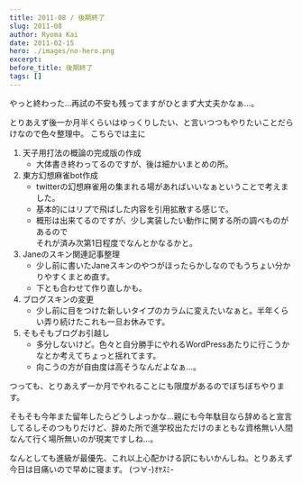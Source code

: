 ```yaml
---
title: 2011-08 / 後期終了
slug: 2011-08
author: Ryoma Kai
date: 2011-02-15
hero: ./images/no-hero.png
excerpt: 
before_title: 後期終了
tags: []
---
```


やっと終わった…再試の不安も残ってますがひとまず大丈夫かなぁ…。

とりあえず後一か月半くらいはゆっくりしたい、と言いつつもやりたいことだらけなので色々整理中。
こちらでは主に

1. 天子用打法の概論の完成版の作成
    - 大体書き終わってるのですが、後は細かいまとめの所。
1. 東方幻想麻雀bot作成
    - twitterの幻想麻雀用の集まれる場があればいいなぁということで考えました。
    - 基本的にはリプで飛ばした内容を引用拡散する感じで。
    - 概形は出来てるのですが、少し実装したい動作に関する所の調べものがあるので  
    それが済み次第1日程度でなんとかなるかと。
1. Janeのスキン関連記事整理
    - 少し前に書いたJaneスキンのやつがほったらかしなのでもうちょい分かりやすくまとめ直す。
    - 下とも合わせて作り直しかも。
1. ブログスキンの変更
    - 少し前に目をつけた新しいタイプのカラムに変えたいなぁと。半年くらい弄り続けたこれも一旦お休みです。
1. そもそもブログお引越し
    - 多分しないけど。色々と自分勝手にやれるWordPressあたりに行こうかなとか考えてちょっと揺れてます。
    - 向こうの方が自由度は高そうなんだよなぁ…。

つっても、とりあえず一か月でやれることにも限度があるのでぼちぼちやります。

そもそも今年また留年したらどうしよっかな…親にも今年駄目なら辞めると宣言してるしそのつもりだけど、辞めた所で進学校出ただけのまともな資格無い人間なんて行く場所無いのが現実ですしね…。

なんとしても進級が最優先、これ以上心配かける訳にもいかんしね。とりあえず今日は目痛いので早めに寝ます。
(つ∀-)ｵﾔｽﾐ-
